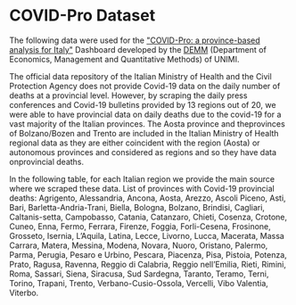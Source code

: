 # COVID-Pro Dataset

The following data were used for the ["COVID-Pro: a province-based analysis for Italy"](https://ceeds.unimi.it/covid-19-in-italy/) Dashboard developed by the [DEMM](http://eng.demm.unimi.it/ecm/home) (Department of Economics, Management and Quantitative Methods) of UNIMI.

The official data repository of the Italian Ministry of Health and the Civil Protection Agency does not provide Covid-19 data on the daily number of deaths at a provincial level. However, by scraping the daily press conferences and Covid-19 bulletins provided by 13 regions out of 20, we were able to have provincial data on daily deaths due to the covid-19 for a vast majority of the Italian provinces.  The Aosta province and theprovinces of Bolzano/Bozen and Trento are included in the Italian Ministry of Health regional data as they are either coincident with the region (Aosta) or autonomous provinces and considered as regions and so they have data onprovincial deaths. 

In the following table, for each Italian region we provide the main source where we scraped these data. List of provinces with Covid-19 provincial deaths: Agrigento, Alessandria, Ancona, Aosta, Arezzo, Ascoli Piceno, Asti, Bari, Barletta-Andria-Trani, Biella, Bologna, Bolzano, Brindisi, Cagliari, Caltanis-setta, Campobasso, Catania, Catanzaro, Chieti, Cosenza, Crotone, Cuneo, Enna, Fermo, Ferrara, Firenze, Foggia, Forli-Cesena, Frosinone, Grosseto, Isernia, L’Aquila, Latina, Lecce, Livorno, Lucca, Macerata, Massa Carrara, Matera, Messina, Modena, Novara, Nuoro, Oristano, Palermo, Parma, Perugia, Pesaro e Urbino, Pescara, Piacenza, Pisa, Pistoia, Potenza, Prato, Ragusa, Ravenna, Reggio di Calabria, Reggio nell’Emilia, Rieti, Rimini, Roma, Sassari, Siena, Siracusa, Sud Sardegna, Taranto, Teramo, Terni, Torino, Trapani, Trento, Verbano-Cusio-Ossola, Vercelli, Vibo Valentia, Viterbo.
